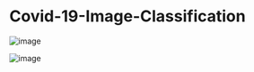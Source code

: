 # Covid-19-Image-Classification

![image](https://github.com/Tanwar-12/Covid-19-Image-Classification/assets/110081008/a8620fb0-bbaa-43ca-846d-5b2405931232)

![image](https://github.com/Tanwar-12/Covid-19-Image-Classification/assets/110081008/e2ffb3df-c43a-41d6-9a12-565a93b1e5c3)
